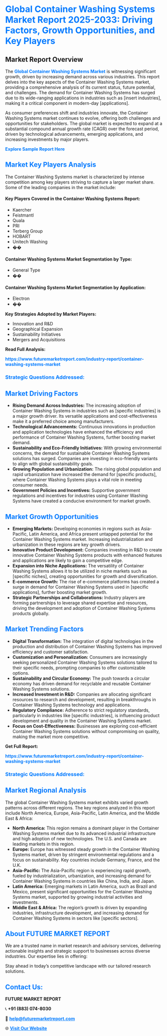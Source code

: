 <h1 style="color: #007BFF;">Global Container Washing Systems Market Report 2025-2033: Driving Factors, Growth Opportunities, and Key Players</h1>

<section id="overview">
<h2>Market Report Overview</h2>
<p>The <a href="https://www.futuremarketreport.com/industry-report/container-washing-systems-market" style="color: #007BFF; text-decoration: none;"><strong>Global Container Washing Systems Market</strong></a> is witnessing significant growth, driven by increasing demand across various industries. This report delves into the key aspects of the Container Washing Systems market, providing a comprehensive analysis of its current status, future potential, and challenges. The demand for Container Washing Systems has surged due to its wide-ranging applications in industries such as [insert industries], making it a critical component in modern-day [applications].</p>
<p>As consumer preferences shift and industries innovate, the Container Washing Systems market continues to evolve, offering both challenges and opportunities for stakeholders. The global market is expected to expand at a substantial compound annual growth rate (CAGR) over the forecast period, driven by technological advancements, emerging applications, and increasing investments by major players.</p>
</section>

<section id="overview">
<p><a href="https://www.futuremarketreport.com/request-sample/reportId=113992" style="color: #007BFF; text-decoration: none;"><strong>Explore Sample Report Here</strong></a></p>
</section>

<section id="key-players">
<h2 style="color: #007BFF;">Market Key Players Analysis</h2>
<p>The Container Washing Systems market is characterized by intense competition among key players striving to capture a larger market share. Some of the leading companies in the market include:</p>
<h4>Key Players Covered in the Container Washing Systems Report:</h4>
<ul><li>Kaercher</li><li>Feistmantl</li><li>Quala</li><li>PRI</li><li>Terberg Group</li><li>HOBART</li><li>Unitech Washing</li><li>��</li></ul>
<h4>Container Washing Systems Market Segmentation by Type:</h4>
<ul><li>General Type</li><li>��</li></ul>

<h4>Container Washing Systems Market Segmentation by Application:</h4>
<ul><li>Electron</li><li>��</li></ul>
<p><strong>Key Strategies Adopted by Market Players:</strong></p>
<ul>
<li>Innovation and R&D</li>
<li>Geographical Expansion</li>
<li>Sustainability Initiatives</li>
<li>Mergers and Acquisitions</li>
</ul>
</section>

<section>
<p><strong>Read Full Analysis: </strong></p><a href="https://www.futuremarketreport.com/industry-report/container-washing-systems-market" style="color: #007BFF; text-decoration: none;"><strong>https://www.futuremarketreport.com/industry-report/container-washing-systems-market</strong></a>
<h3 style="color: #007BFF;">Strategic Questions Addressed:</h3>
</section>

<section id="driving-factors">
<h2 style="color: #007BFF;">Market Driving Factors</h2>
<ul>
<li><strong>Rising Demand Across Industries:</strong> The increasing adoption of Container Washing Systems in industries such as [specific industries] is a major growth driver. Its versatile applications and cost-effectiveness make it a preferred choice among manufacturers.</li>
<li><strong>Technological Advancements:</strong> Continuous innovations in production and application technologies have enhanced the efficiency and performance of Container Washing Systems, further boosting market demand.</li>
<li><strong>Sustainability and Eco-Friendly Initiatives:</strong> With growing environmental concerns, the demand for sustainable Container Washing Systems solutions has surged. Companies are investing in eco-friendly variants to align with global sustainability goals.</li>
<li><strong>Growing Population and Urbanization:</strong> The rising global population and rapid urbanization have increased the demand for [specific products], where Container Washing Systems plays a vital role in meeting consumer needs.</li>
<li><strong>Government Policies and Incentives:</strong> Supportive government regulations and incentives for industries using Container Washing Systems have created a conducive environment for market growth.</li>
</ul>
</section>

<section id="growth-opportunities">
<h2 style="color: #007BFF;">Market Growth Opportunities</h2>
<ul>
<li><strong>Emerging Markets:</strong> Developing economies in regions such as Asia-Pacific, Latin America, and Africa present untapped potential for the Container Washing Systems market. Increasing industrialization and urbanization in these regions are key growth drivers.</li>
<li><strong>Innovative Product Development:</strong> Companies investing in R&D to create innovative Container Washing Systems products with enhanced features and applications are likely to gain a competitive edge.</li>
<li><strong>Expansion into Niche Applications:</strong> The versatility of Container Washing Systems allows it to be utilized in niche markets such as [specific niches], creating opportunities for growth and diversification.</li>
<li><strong>E-commerce Growth:</strong> The rise of e-commerce platforms has created a surge in demand for Container Washing Systems used in [specific applications], further boosting market growth.</li>
<li><strong>Strategic Partnerships and Collaborations:</strong> Industry players are forming partnerships to leverage shared expertise and resources, driving the development and adoption of Container Washing Systems products globally.</li>
</ul>
</section>

<section id="trending-factors">
<h2 style="color: #007BFF;">Market Trending Factors</h2>
<ul>
<li><strong>Digital Transformation:</strong> The integration of digital technologies in the production and distribution of Container Washing Systems has improved efficiency and customer satisfaction.</li>
<li><strong>Customization and Personalization:</strong> Consumers are increasingly seeking personalized Container Washing Systems solutions tailored to their specific needs, prompting companies to offer customizable options.</li>
<li><strong>Sustainability and Circular Economy:</strong> The push towards a circular economy has driven demand for recyclable and reusable Container Washing Systems solutions.</li>
<li><strong>Increased Investment in R&D:</strong> Companies are allocating significant resources to research and development, resulting in breakthroughs in Container Washing Systems technology and applications.</li>
<li><strong>Regulatory Compliance:</strong> Adherence to strict regulatory standards, particularly in industries like [specific industries], is influencing product development and quality in the Container Washing Systems market.</li>
<li><strong>Focus on Cost-Effectiveness:</strong> Businesses are exploring cost-efficient Container Washing Systems solutions without compromising on quality, making the market more competitive.</li>
</ul>
</section>

<section>
<p><strong>Get Full Report: </strong></p><a href="https://www.futuremarketreport.com/industry-report/container-washing-systems-market" style="color: #007BFF; text-decoration: none;"><strong>https://www.futuremarketreport.com/industry-report/container-washing-systems-market</strong></a>
<h3 style="color: #007BFF;">Strategic Questions Addressed:</h3>
</section>


<section id="regional-analysis">
<h2 style="color: #007BFF;">Market Regional Analysis</h2>
<p>The global Container Washing Systems market exhibits varied growth patterns across different regions. The key regions analyzed in this report include North America, Europe, Asia-Pacific, Latin America, and the Middle East & Africa:</p>
<ul>
<li><strong>North America:</strong> This region remains a dominant player in the Container Washing Systems market due to its advanced industrial infrastructure and high adoption of new technologies. The U.S. and Canada are leading markets in this region.</li>
<li><strong>Europe:</strong> Europe has witnessed steady growth in the Container Washing Systems market, driven by stringent environmental regulations and a focus on sustainability. Key countries include Germany, France, and the U.K.</li>
<li><strong>Asia-Pacific:</strong> The Asia-Pacific region is experiencing rapid growth, fueled by industrialization, urbanization, and increasing demand for Container Washing Systems in countries like China, India, and Japan.</li>
<li><strong>Latin America:</strong> Emerging markets in Latin America, such as Brazil and Mexico, present significant opportunities for the Container Washing Systems market, supported by growing industrial activities and investments.</li>
<li><strong>Middle East & Africa:</strong> The region’s growth is driven by expanding industries, infrastructure development, and increasing demand for Container Washing Systems in sectors like [specific sectors].</li>
</ul>
</section>

<footer>
<h2 style="color: #007BFF;">About FUTURE MARKET REPORT</h2>
<p>We are a trusted name in market research and advisory services, delivering actionable insights and strategic support to businesses across diverse industries. Our expertise lies in offering:</p>

<p>Stay ahead in today’s competitive landscape with our tailored research solutions.</p>

<h2 style="color: #007BFF;">Contact Us:</h2>
<p><strong>FUTURE MARKET REPORT</strong></p>
<p>📞 <strong>+91 (883) 074-8030</strong></p>
<p>📧 <strong><a href="mailto:help@futuremarketreport.com" style="color: #007BFF;">help@futuremarketreport.com</a></strong></p>
<p>🌐 <strong><a href="https://www.futuremarketreport.com/" style="color: #007BFF;">Visit Our Website</a></strong></p>
</footer>